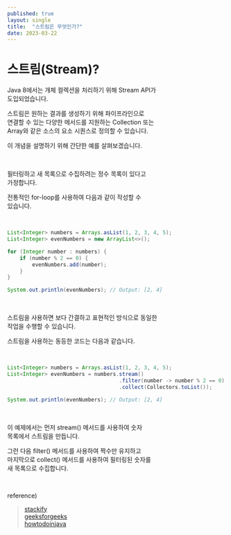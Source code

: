 ```yaml
---
published: true
layout: single
title:  "스트림은 무엇인가?"
date: 2023-03-22
---
```


# 스트림(Stream)?

Java 8에서는 개체 컬렉션을 처리하기 위해 Stream API가  
도입되었습니다.  

스트림은 원하는 결과를 생성하기 위해 파이프라인으로  
연결할 수 있는 다양한 메서드를 지원하는 Collection 또는  
Array와 같은 소스의 요소 시퀀스로 정의할 수 있습니다.  

이 개념을 설명하기 위해 간단한 예를 살펴보겠습니다.  

<br>

필터링하고 새 목록으로 수집하려는 정수 목록이 있다고  
가정합니다.  

전통적인 for-loop를 사용하여 다음과 같이 작성할 수  
있습니다.  

<br>

```java
List<Integer> numbers = Arrays.asList(1, 2, 3, 4, 5);
List<Integer> evenNumbers = new ArrayList<>();

for (Integer number : numbers) {
    if (number % 2 == 0) {
        evenNumbers.add(number);
    }
}

System.out.println(evenNumbers); // Output: [2, 4]
```

<br>  
  
스트림을 사용하면 보다 간결하고 표현적인 방식으로 동일한  
작업을 수행할 수 있습니다.  

스트림을 사용하는 동등한 코드는 다음과 같습니다.  

<br>

```java
List<Integer> numbers = Arrays.asList(1, 2, 3, 4, 5);
List<Integer> evenNumbers = numbers.stream()
                                    .filter(number -> number % 2 == 0)
                                    .collect(Collectors.toList());

System.out.println(evenNumbers); // Output: [2, 4]
```

<br>
  
이 예제에서는 먼저 stream() 메서드를 사용하여 숫자  
목록에서 스트림을 만듭니다.  

그런 다음 filter() 메서드를 사용하여 짝수만 유지하고  
마지막으로 collect() 메서드를 사용하여 필터링된 숫자를  
새 목록으로 수집합니다.  

<br>

reference)  
>[stackify](https://stackify.com/streams-guide-java-8/)  
>[geeksforgeeks](https://www.geeksforgeeks.org/stream-in-java/)  
>[howtodoinjava](https://howtodoinjava.com/java/stream/java-streams-by-examples/)  
